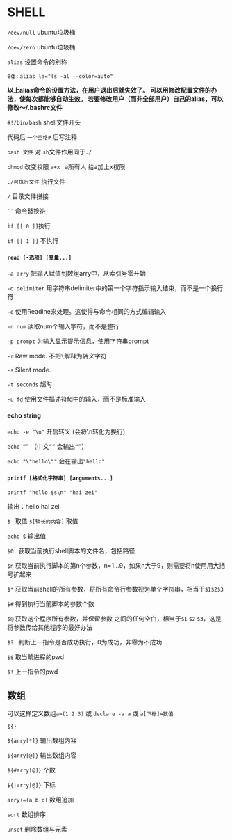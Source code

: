 # SHELL

`/dev/null` ubuntu垃圾桶

`/dev/zero` ubuntu垃圾桶



`alias` 设置命令的别称

eg : `alias la="ls -al --color=auto"`

**以上alias命令的设置方法，在用户退出后就失效了。 可以用修改配置文件的办法，使每次都能够自动生效。 若要修改用户（而非全部用户）自己的alias，可以修改～/.bashrc文件**



`#!/bin/bash` shell文件开头

代码后   `一个空格#` 后写注释

`bash 文件`  对.`sh`文件作用同于`./`

`chmod` 改变权限  `a+x `  a所有人  给a加上x权限

`./可执行文件`  执行文件

`/`  目录文件拼接

` `` `   命令替换符

`if [[ 0 ]]`执行

`if [[ 1 ]]` 不执行



####  `read [-选项] [变量...]`

`-a arry`  把输入赋值到数组arry中，从索引号零开始

`-d delimiter`  用字符串delimiter中的第一个字符指示输入结束，而不是一个换行符

`-e`  使用Readine来处理。这使得与命令相同的方式编辑输入

`-n num`  读取num个输入字符，而不是整行

`-p prompt`  为输入显示提示信息，使用字符串prompt

`-r`  Raw mode. 不把`\`解释为转义字符

`-s`  Silent mode.

`-t seconds`  超时

`-u fd`  使用文件描述符fd中的输入，而不是标准输入



#### echo string

`echo -e "\n"`  开启转义 (会将\n转化为换行)

`echo “”`  （中文`“”` 会输出`“”`）

`echo "\"hello\""`  会在输出`"hello"`



#### `printf [格式化字符串] [arguments...]`  

`printf "hello $s\n" "hai zei"`

输出：hello hai zei



`$ `  取值  `$[较长的内容]`  取值

`echo $`  输出值

`$0 `  获取当前执行shell脚本的文件名，包括路径

`$n`  获取当前执行脚本的第n个参数，n=1...9，如果n大于9，则需要将n使用用大括号扩起来

`$*`  获取当前shell的所有参数，将所有命令行参数视为单个字符串，相当于`$1$2$3`

`$#`  得到执行当前脚本的参数个数

`$@`  获取这个程序所有参数，并保留参数 之间的任何空白，相当于`$1`  `$2`  `$3`，这是将参数传给其他程序的最好办法

`$? `  判断上一指令是否成功执行，0为成功，非零为不成功

`$$`  取当前进程的pwd

`$!`  上一指令的pwd



## 数组

可以这样定义数组`a=(1 2 3)`  或 `declare -a a`  或 `a[下标]=数值`



`${}`

`${arry[*]}`  输出数组内容

`${arry[@]}`  输出数组内容

`${#arry[@]}` 个数

`${!arry[@]}` 下标

`arry+=(a b c)` 数组追加

`sort` 数组排序

`unset` 删除数组与元素
